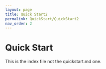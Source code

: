 ```yaml
---
layout: page
title: Quick Start2
permalink: QuickStart/QuickStart2
nav_order: 2
---
```

# Quick Start

This is the index file not the quickstart.md one.